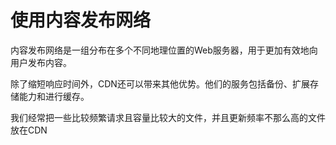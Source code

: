 # 使用内容发布网络

内容发布网络是一组分布在多个不同地理位置的Web服务器，用于更加有效地向用户发布内容。

除了缩短响应时间外，CDN还可以带来其他优势。他们的服务包括备份、扩展存储能力和进行缓存。

我们经常把一些比较频繁请求且容量比较大的文件，并且更新频率不那么高的文件放在CDN